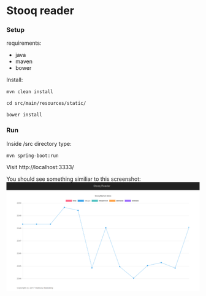 # Stooq reader

### Setup

requirements:
* java
* maven
* bower

Install:
```
mvn clean install
```
```
cd src/main/resources/static/
```
```
bower install
```
### Run

Inside /src directory type:
```
mvn spring-boot:run
```

Visit http://localhost:3333/

You should see something similiar to this screenshot:
![Alt text](example.png?raw=true "Stooq Reader sample view")